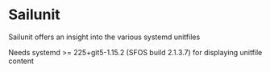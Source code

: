 # Sailunit
Sailunit offers an insight into the various systemd unitfiles

Needs systemd >= 225+git5-1.15.2 (SFOS build 2.1.3.7) for displaying unitfile content
